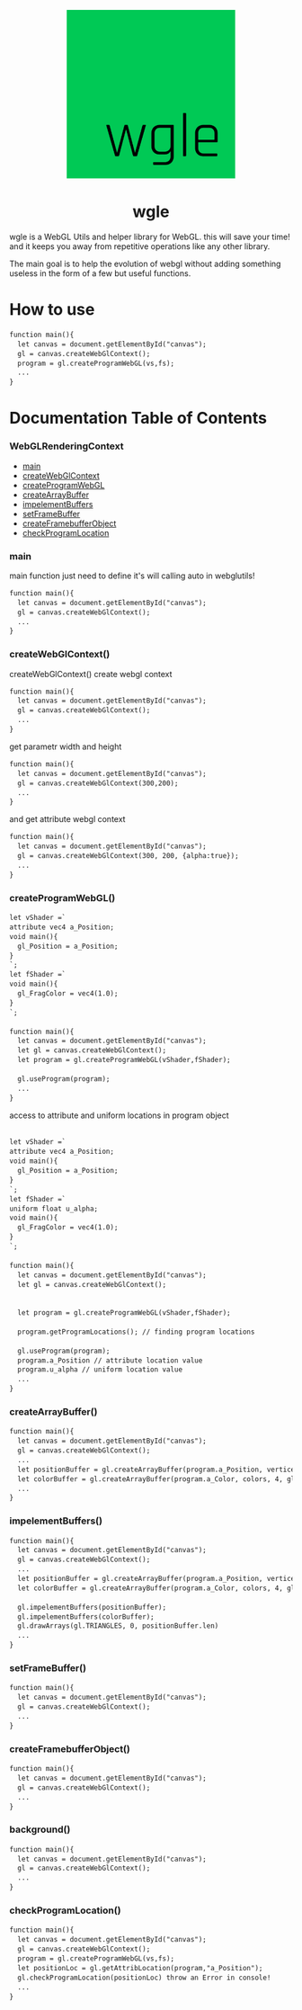  
<p align="center" >
  
  <img src="wgle.jpg" width="300"   />
  
  <h1 align="center">
   wgle
  </h1>
</p>



 

wgle is a WebGL Utils and helper library for WebGL. this will save your time! <br> 
and it keeps you away from repetitive operations like any other library.

The main goal is to help the evolution of webgl without adding something useless in the form of a few but useful functions.


# How to use 


```html
function main(){
  let canvas = document.getElementById("canvas");
  gl = canvas.createWebGlContext();
  program = gl.createProgramWebGL(vs,fs);
  ...
}
```



# Documentation Table of Contents 
 

### WebGLRenderingContext <br>
- [main](#main)<br>
- [createWebGlContext](#createWebGlContext)<br>
- [createProgramWebGL](#createProgramWebGL)<br>
- [createArrayBuffer](#createArrayBuffer)<br>
- [impelementBuffers](#impelementBuffers)<br>
- [setFrameBuffer](#setFrameBuffer)<br>
- [createFramebufferObject](#createFramebufferObject)<br>
- [checkProgramLocation](#checkProgramLocation)<br>
 


### main

main function just need to define it's will calling auto in webglutils!
```html
function main(){
  let canvas = document.getElementById("canvas");
  gl = canvas.createWebGlContext();
  ...
}
```

### createWebGlContext()

createWebGlContext() create webgl context 

```html
function main(){
  let canvas = document.getElementById("canvas");
  gl = canvas.createWebGlContext();
  ...
}
```

get parametr width and height 
```html
function main(){
  let canvas = document.getElementById("canvas");
  gl = canvas.createWebGlContext(300,200);
  ...
}
```

and get attribute webgl context 
```html
function main(){
  let canvas = document.getElementById("canvas");
  gl = canvas.createWebGlContext(300, 200, {alpha:true});
  ...
}
```

### createProgramWebGL()


```html
let vShader =`
attribute vec4 a_Position;
void main(){
  gl_Position = a_Position;
}
`;
let fShader =`
void main(){
  gl_FragColor = vec4(1.0);
}
`;

function main(){
  let canvas = document.getElementById("canvas");
  let gl = canvas.createWebGlContext();
  let program = gl.createProgramWebGL(vShader,fShader);

  gl.useProgram(program);
  ...
}
```
access to attribute and uniform locations in program object
```html

let vShader =`
attribute vec4 a_Position;
void main(){
  gl_Position = a_Position;
}
`;
let fShader =`
uniform float u_alpha;
void main(){
  gl_FragColor = vec4(1.0);
}
`;

function main(){
  let canvas = document.getElementById("canvas");
  let gl = canvas.createWebGlContext();


  let program = gl.createProgramWebGL(vShader,fShader);

  program.getProgramLocations(); // finding program locations
 
  gl.useProgram(program);
  program.a_Position // attribute location value
  program.u_alpha // uniform location value
  ...
}
```
### createArrayBuffer()
```html
function main(){
  let canvas = document.getElementById("canvas");
  gl = canvas.createWebGlContext();
  ...
  let positionBuffer = gl.createArrayBuffer(program.a_Position, vertices, 4, gl.FLOAT);
  let colorBuffer = gl.createArrayBuffer(program.a_Color, colors, 4, gl.FLOAT);
  ...
}
```

### impelementBuffers()

```html
function main(){
  let canvas = document.getElementById("canvas");
  gl = canvas.createWebGlContext();
  ...
  let positionBuffer = gl.createArrayBuffer(program.a_Position, vertices, 4, gl.FLOAT);
  let colorBuffer = gl.createArrayBuffer(program.a_Color, colors, 4, gl.FLOAT);

  gl.impelementBuffers(positionBuffer);
  gl.impelementBuffers(colorBuffer);
  gl.drawArrays(gl.TRIANGLES, 0, positionBuffer.len)
  ...
}
```
### setFrameBuffer()

```html
function main(){
  let canvas = document.getElementById("canvas");
  gl = canvas.createWebGlContext();
  ...
}
```

### createFramebufferObject()

```html
function main(){
  let canvas = document.getElementById("canvas");
  gl = canvas.createWebGlContext();
  ...
}
```

### background()

```html
function main(){
  let canvas = document.getElementById("canvas");
  gl = canvas.createWebGlContext();
  ...
}
```

### checkProgramLocation()

```html
function main(){
  let canvas = document.getElementById("canvas");
  gl = canvas.createWebGlContext();
  program = gl.createProgramWebGL(vs,fs);
  let positionLoc = gl.getAttribLocation(program,"a_Position");
  gl.checkProgramLocation(positionLoc) throw an Error in console! 
  ...
}
```

